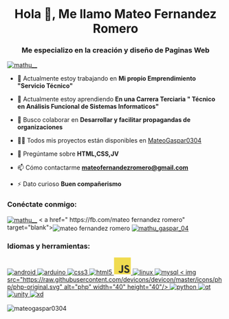 <h1 align="center">Hola 👋, Me llamo Mateo Fernandez Romero</h1>
<h3 align="center">Me especializo en la creación y diseño de Paginas Web</h3>

<p align="left"> <a href="https://twitter.com/mathu__" target="blank"><img src="https://img.shields.io/twitter/follow/mathu__?logo=twitter&style=for-the- badge" alt="mathu__" /></a> </p>

- 🔭 Actualmente estoy trabajando en **Mi propio Emprendimiento "Servicio Técnico"**

- 🌱 Actualmente estoy aprendiendo **En una Carrera Terciaria " Técnico en Análisis Funcional de Sistemas Informaticos"**

- 👯 Busco colaborar en **Desarrollar y facilitar propagandas de organizaciones**

- 👨‍💻 Todos mis proyectos están disponibles en [MateoGaspar0304](MateoGaspar0304)

- 💬 Pregúntame sobre **HTML,CSS,JV**

- 📫 Cómo contactarme **mateofernandezromero@gmail.com**

- ⚡ Dato curioso **Buen compañerismo**

<h3 align="left">Conéctate conmigo:</h3 >
<p align="left">
<a href="https://twitter.com/mathu__" target="blank"><img align="center" src="https://raw.githubusercontent.com/ rahuldkjain/github-profile-readme-generator/master/src/images/icons/Social/twitter.svg" alt="mathu__" height="30" width="40" /></a> <
a href=" https://fb.com/mateo fernandez romero" target="blank"><img align="center" src="https://raw.githubusercontent.com/rahuldkjain/github-profile-readme-generator/master/ src/images/icons/Social/facebook.svg" alt="mateo fernandez romero" height="30" width="40" /></a>
<a href="https://instagram.com/mathu_gaspar_04" target="blank"><img align="center" src="https://raw.githubusercontent.com/rahuldkjain/github-profile-readme-generator/master/src/images/icons/Social/instagram.svg" alt="mathu_gaspar_04" height="30" width="40" /></a>
</p>

<h3 align="left">Idiomas y herramientas:</h3>
<p align="left"> <a href="https://developer.android.com" target="_blank" rel="noreferrer"> <img src="https://raw.githubusercontent.com/devicons /devicon/master/icons/android/android-original-wordmark.svg" alt="android" width="40" height="40"/> </a> <a href="https://www.arduino .cc/" target="_blank" rel="noreferrer"> <img src="https://cdn.worldvectorlogo.com/logos/arduino-1.svg" alt="arduino" width="40" height= "40"/> </a> <a href="https://www.w3schools.com/css/" target="_blank" rel="noreferrer"> <img src="https://raw.githubusercontent .com/devicons/devicon/master/icons/css3/css3-original-wordmark.svg" alt="css3" width="40" height="40"/> </a> <a href="https:/ /www.w3.org/html/" target="_blank" rel="noreferrer"> <img src="https://raw.githubusercontent.com/devicons/devicon/master/icons/html5/html5-original- wordmark.svg" alt="html5" width="40" height="40"/> </a> <a href="https://developer.mozilla.org/en-US/docs/Web/JavaScript" target="_blank" rel="noreferrer"> <img src="https://raw.githubusercontent.com/devicons/devicon/master/icons/javascript/javascript-original.svg" alt="javascript" width=" 40" altura="40"/> </a> <a href="https://www.linux.org/" target="_blank" rel="noreferrer"> <img src="https://raw .githubusercontent.com/devicons/devicon/master/icons/linux/linux-original.svg" alt="linux" width="40" height="40"/> </a> <a href="https:/ /www.mysql.com/" target="_blank" rel="noreferrer"> <img src="https://raw.githubusercontent.com/devicons/devicon/master/icons/mysql/mysql-original-wordmark. svg" alt="mysql" width="40" height="40"/> </a> <a href="https://www.php.net" target="_blank" rel="noreferrer"> < img src="https://raw.githubusercontent.com/devicons/devicon/master/icons/php/php-original.svg" alt="php" width="40" height="40"/> </a > <a href="https://www.python.org" target="_blank" rel="noreferrer"> <img src="https://raw.githubusercontent.com/devicons/devicon/master/icons/ Python/python-original.svg" alt="python" width="40" height="40"/> </a> <a href="https://www.qt.io/" target="_blank" rel="noreferrer"> <img src="https://upload.wikimedia.org/wikipedia/commons/0/0b/Qt_logo_2016.svg" alt="qt" width="40" height="40"/> </a> <a href="https://unity.com/" target="_blank" rel="noreferrer"> <img src="https://www.vectorlogo.zone/logos/unity3d/unity3d-icon.svg" alt= "unity" width="40" height="40"/> </a> <a href="https://www.adobe.com/products/xd.html" target="_blank" rel="noreferrer" > <img src="https://cdn.worldvectorlogo.com/logos/adobe-xd.svg" alt="xd" width="40" height="40"/> </a> </p>

<p><img align="center" src="https://github-readme-stats.vercel.app/api/top-langs?username=mateogaspar0304&show_icons=true&locale=en&layout=compact" alt="mateogaspar0304" /> </p>
